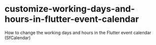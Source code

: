 # customize-working-days-and-hours-in-flutter-event-calendar
How to change the working days and hours in the Flutter event calendar (SfCalendar)
